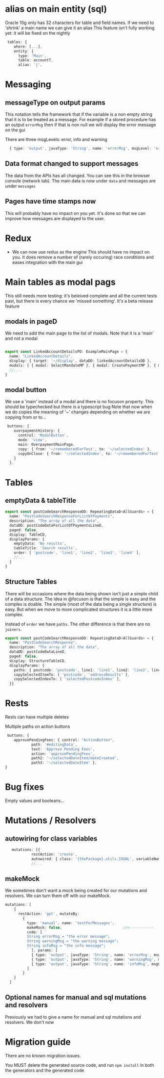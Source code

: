 # alias on main entity (sql)
  Oracle 10g only has 32 characters for table and field names. If we need to 'shrink' a main name we can give it an alias
  This feature isn't fully working yet: it will be fixed on the nightly
```typescript
 tables: {
    where: [...],
    entity: {
      type: 'Main',
      table: accountT,
      alias: 'j',
```

# Messaging
##  messageType on output params
This notation tells the framework that if the variable is a non empty string that it is 
to be treated as a message. For example if a stored procedure has an output `errorMsg` then
if that is non null we will display the error message on the gui

There are three msgLevels: error, info and warning
```typescript
  { type: 'output', javaType: 'String', name: 'errorMsg', msgLevel: 'error' },
```

##  Data format changed to support messages
The data from the APIs has all changed. You can see this in the browser console (network tab). The main
data is now under `data` and messages are under `messages`

## Pages have time stamps now
This will probably have no impact on you yet. It's done so that we can improve how messages are
displayed to the user. 


# Redux
* We can now use redux as the engine
This should have no impact on you. It does remove a number of (rarely occuring) race conditions
and eases integration with the main gui

# Main tables as modal pags
This still needs more testing: it's beleived complete and all the current tests past, but there is every chance we 'missed something'. It's a beta release feature

## modals in pageD
We need to add the main page to the list of modals.  Note that it is a 'main' and not a modal
```typescript

export const LinkedAccountDetailsPD: ExampleMainPage = {
  name: "LinkedAccountDetails",
  display: { target: '~/display', dataDD: linkedAccountDetailsDD },
  modals: [ { modal: SelectMandateMP }, { modal: CreatePaymentMP }, { main: OverpaymentMainPage } ],
  //....
}
```
## modal button
We use a 'main'  instead of a modal and there is no focuson property. This should be typechecked but there is a typescript bug
Note that now when we do copies the meaning of '~' changes depending on whether we are copying from or to...

```typescript
 buttons: {
    overpaymentHistory: {
      control: 'ModalButton',
      mode: 'view',
      main: OverpaymentMainPage,    
      copy: { from: '~/rememberedForTest', to: '~/selectedIndex' },
      copyOnClose: { from: '~/selectedIndex', to: '~/rememberedForTest' }
    }
  },
```





# Tables
## emptyData & tableTitle
```typescript
export const postCodeSearchResponseDD: RepeatingDataD<AllGuards> = {
  name: "PostCodeSearchResponseForListOfPayments",
  description: "The array of all the data",
  dataDD: postCodeDataForListOfPaymentsLineD,
  paged: false,
  display: TableCD,
  displayParams: {
    emptyData: 'No results',
    tableTitle: 'Search results',
    order: [ 'postcode', 'line1', 'line2', 'line3', 'line4' ],
    //...
  }
}
```
## Structure Tables

There will be occasions where the data being shown isn't just a simple child of a data structure. The idea in @focuson
is that the simple is easy and the complex is doable. The simple (most of the data being a single structure) is easy.
But when we move to more complicated structures it is a little more complex.

Instead of `order` we have `paths`. The other difference is that there are no `joiners`.

```typescript
export const postCodeSearchResponseDD: RepeatingDataD<AllGuards> = {
  name: "PostCodeSearchResponse",
  description: "The array of all the data",
  dataDD: postCodeDataLineD,
  paged: false,
  display: StructureTableCD,
  displayParams: {
    paths: { postcode: 'postcode', line1: 'line1', line2: 'line2', line3: 'line3', line4: 'line4' },  //<--------------
    copySelectedItemTo: [ 'postcode', 'addressResults' ],
    copySelectedIndexTo: [ 'selectedPostcodeIndex' ],
  }}
```
# Rests
Rests can have multiple deletes

Multiple paths on action buttons
```typescript
 buttons: {
    approvePendingFees: { control: "ActionButton", 
            path: '#editingData',
            text: 'Approve Pending Fees', 
            action: 'approvePendingFees', 
            path2: '~/selectedDateItem/dateCreated',
            path3: '~/selectedDateItem' },
}
```

# Bug fixes
Empty values and booleans...

# Mutations / Resolvers
## autowiring for class variables
```typescript
   mutations: [{
            restAction: 'create',
            autowired: { class: '{thePackage}.utils.IOGNL', variableName: 'ognl', imports: true },
            //...
```
## makeMock
We sometimes don't want a mock being created for our mutations and resolvers. We can turn them off with our makeMock.
```typescript
mutations: [
    {
      restAction: 'get', mutateBy:
        {
          type: 'manual', name: 'testForMessages',
          makeMock: false,                            //<-----------
          code: [ `
          String errorMsg = "the error message";
          String warningMsg = "the warning message";
          String infoMsg = "the info message";
          ` ], params: [
            { type: 'output', javaType: 'String', name: 'errorMsg', msgLevel: 'error' },
            { type: 'output', javaType: 'String', name: 'warningMsg', msgLevel: 'warning' },
            { type: 'output', javaType: 'String', name: 'infoMsg', msgLevel: 'info' },
          ]
        }
    }
  ]
```
## Optional names for manual and sql mutations and resolvers
Previously we had to give a name for manual and sql mutations and resolvers. We don't now

# Migration guide

There are no known migration issues.

You MUST delete the generated source code, and run `npm install` in both the generators and the generated code

